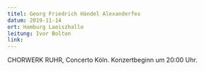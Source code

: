 ```yaml
---
titel: Georg Friedrich Händel Alexanderfes
datum: 2019-11-14
ort: Hamburg Laeiszhalle
leitung: Ivor Bolton
link:
---
```

CHORWERK RUHR, Concerto Köln.
Konzertbeginn um 20:00 Uhr.